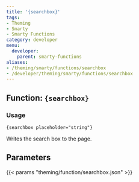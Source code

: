```yaml
---
title: '{searchbox}'
tags:
- Theming
- Smarty
- Smarty Functions
category: developer
menu:
  developer:
    parent: smarty-functions
aliases:
- /theming/smarty/functions/searchbox
- /developer/theming/smarty/functions/searchbox
---
```

## Function: `{searchbox}`

### Usage

```
{searchbox placeholder="string"}
```

Writes the search box to the page.

## Parameters

{{< params "theming/function/searchbox.json" >}}
